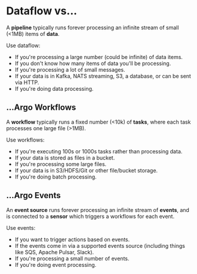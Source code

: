 # Dataflow vs...

A **pipeline** typically runs forever processing an infinite stream of small (<1MB) items of **data**.

Use dataflow:

* If you're processing a large number (could be infinite) of data items.
* If you don't know how many items of data you'll be processing.
* If you're processing a lot of small messages.
* If your data is in Kafka, NATS streaming, S3, a database, or can be sent via HTTP.
* If you're doing data processing.

## ...Argo Workflows

A **workflow** typically runs a fixed number (<10k) of **tasks**, where each task processes one large file (>1MB).

Use workflows:

* If you're executing 100s or 1000s tasks rather than processing data.
* If your data is stored as files in a bucket.
* If you're processing some large files.
* If your data is in S3/HDFS/Git or other file/bucket storage.
* If you're doing batch processing.

## ...Argo Events

An **event source** runs forever processing an infinite stream of **events**, and is connected to a **sensor** which
triggers a workflows for each event.

Use events:

* If you want to trigger actions based on events.
* If the events come in via a supported events source (including things like SQS, Apache Pulsar, Slack).
* If you're processing a small number of events.
* If you're doing event processing.
